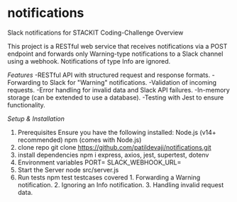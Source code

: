 # notifications
Slack notifications for STACKIT Coding-Challenge
Overview

This project is a RESTful web service that receives notifications via a POST endpoint and forwards only Warning-type notifications to a Slack channel using a webhook. Notifications of type Info are ignored.

*Features*
-RESTful API with structured request and response formats.
-Forwarding to Slack for "Warning" notifications.
-Validation of incoming requests.
-Error handling for invalid data and Slack API failures.
-In-memory storage (can be extended to use a database).
-Testing with Jest to ensure functionality.

*Setup & Installation*
1. Prerequisites
  Ensure you have the following installed:
    Node.js (v14+ recommended)
    npm (comes with Node.js)
2. clone repo
  git clone https://github.com/patildevaji/notifications.git
3. install dependencies
  npm i express, axios, jest, supertest, dotenv
4. Environment variables
  PORT=
  SLACK_WEBHOOK_URL=
5. Start the Server
   node src/server.js
6. Run tests
   npm test
      testcases covered
        1. Forwarding a Warning notification.
        2. Ignoring an Info notification.
        3. Handling invalid request data.
